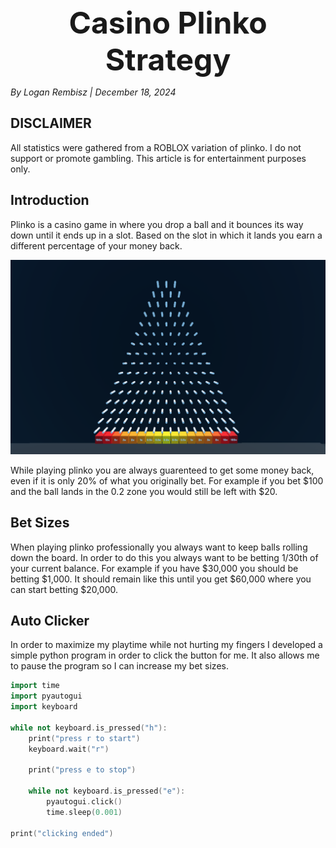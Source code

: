 <div style="text-align: center; font-weight: 700; font-size: 3rem;">
Casino Plinko Strategy
</div>

*By Logan Rembisz | December 18, 2024*

## DISCLAIMER

All statistics were gathered from a ROBLOX variation of plinko. I do not support or promote gambling. This article is for entertainment purposes only.

## Introduction

Plinko is a casino game in where you drop a ball and it bounces its way down until it ends up in a slot. Based on the slot in which it lands you earn a different percentage of your money back.

<p align="center">
  <img src="../images/plinko.png" alt="image of a ROBLOX plinko board">
</p>

While playing plinko you are always guarenteed to get some money back, even if it is only 20% of what you originally bet. For example if you bet $100 and the ball lands in the 0.2 zone you would still be left with $20.

## Bet Sizes

When playing plinko professionally you always want to keep balls rolling down the board. In order to do this you always want to be betting 1/30th of your current balance. For example if you have $30,000 you should be betting $1,000. It should remain like this until you get $60,000 where you can start betting $20,000.

## Auto Clicker

In order to maximize my playtime while not hurting my fingers I developed a simple python program in order to click the button for me. It also allows me to pause the program so I can increase my bet sizes.

```cpp
import time
import pyautogui
import keyboard

while not keyboard.is_pressed("h"):
    print("press r to start")
    keyboard.wait("r")

    print("press e to stop")

    while not keyboard.is_pressed("e"):
        pyautogui.click()
        time.sleep(0.001)

print("clicking ended")
```
